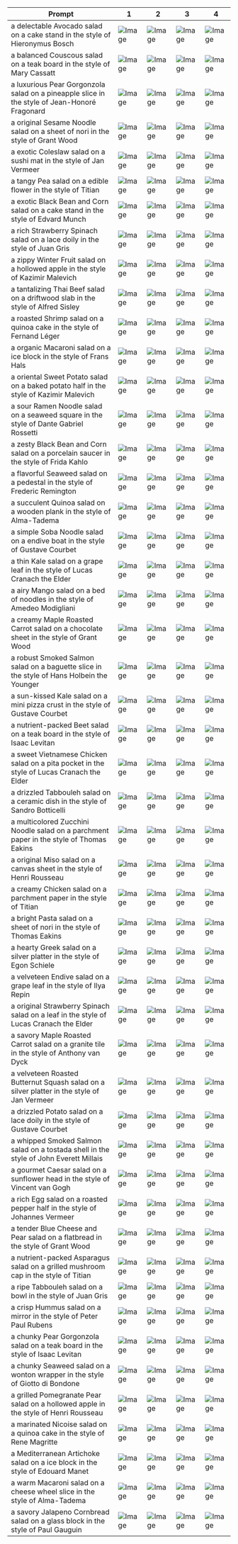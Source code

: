 | Prompt | 1 | 2 | 3 | 4 |
|-|-|-|-|-|
| a delectable Avocado salad on a cake stand in the style of Hieronymus Bosch | ![Image](https://salad-benchmark-public-assets.s3.us-east-2.amazonaws.com/sdxl/0d874f42-c139-4e89-873d-2d90d2b7c087-0.jpg) | ![Image](https://salad-benchmark-public-assets.s3.us-east-2.amazonaws.com/sdxl/0d874f42-c139-4e89-873d-2d90d2b7c087-1.jpg) | ![Image](https://salad-benchmark-public-assets.s3.us-east-2.amazonaws.com/sdxl/0d874f42-c139-4e89-873d-2d90d2b7c087-2.jpg) | ![Image](https://salad-benchmark-public-assets.s3.us-east-2.amazonaws.com/sdxl/0d874f42-c139-4e89-873d-2d90d2b7c087-3.jpg) |
| a balanced Couscous salad on a teak board in the style of Mary Cassatt | ![Image](https://salad-benchmark-public-assets.s3.us-east-2.amazonaws.com/sdxl/e1f0ae5e-57ed-4871-b500-109c7bca7838-0.jpg) | ![Image](https://salad-benchmark-public-assets.s3.us-east-2.amazonaws.com/sdxl/e1f0ae5e-57ed-4871-b500-109c7bca7838-1.jpg) | ![Image](https://salad-benchmark-public-assets.s3.us-east-2.amazonaws.com/sdxl/e1f0ae5e-57ed-4871-b500-109c7bca7838-2.jpg) | ![Image](https://salad-benchmark-public-assets.s3.us-east-2.amazonaws.com/sdxl/e1f0ae5e-57ed-4871-b500-109c7bca7838-3.jpg) |
| a luxurious Pear Gorgonzola salad on a pineapple slice in the style of Jean-Honoré Fragonard | ![Image](https://salad-benchmark-public-assets.s3.us-east-2.amazonaws.com/sdxl/107be04e-43a0-4516-a77b-a69a1a3f110a-0.jpg) | ![Image](https://salad-benchmark-public-assets.s3.us-east-2.amazonaws.com/sdxl/107be04e-43a0-4516-a77b-a69a1a3f110a-1.jpg) | ![Image](https://salad-benchmark-public-assets.s3.us-east-2.amazonaws.com/sdxl/107be04e-43a0-4516-a77b-a69a1a3f110a-2.jpg) | ![Image](https://salad-benchmark-public-assets.s3.us-east-2.amazonaws.com/sdxl/107be04e-43a0-4516-a77b-a69a1a3f110a-3.jpg) |
| a original Sesame Noodle salad on a sheet of nori in the style of Grant Wood | ![Image](https://salad-benchmark-public-assets.s3.us-east-2.amazonaws.com/sdxl/3aed2d75-e76d-461d-920d-3e99589c2343-0.jpg) | ![Image](https://salad-benchmark-public-assets.s3.us-east-2.amazonaws.com/sdxl/3aed2d75-e76d-461d-920d-3e99589c2343-1.jpg) | ![Image](https://salad-benchmark-public-assets.s3.us-east-2.amazonaws.com/sdxl/3aed2d75-e76d-461d-920d-3e99589c2343-2.jpg) | ![Image](https://salad-benchmark-public-assets.s3.us-east-2.amazonaws.com/sdxl/3aed2d75-e76d-461d-920d-3e99589c2343-3.jpg) |
| a exotic Coleslaw salad on a sushi mat in the style of Jan Vermeer | ![Image](https://salad-benchmark-public-assets.s3.us-east-2.amazonaws.com/sdxl/af80b196-db44-41c2-9c81-d727463d7034-0.jpg) | ![Image](https://salad-benchmark-public-assets.s3.us-east-2.amazonaws.com/sdxl/af80b196-db44-41c2-9c81-d727463d7034-1.jpg) | ![Image](https://salad-benchmark-public-assets.s3.us-east-2.amazonaws.com/sdxl/af80b196-db44-41c2-9c81-d727463d7034-2.jpg) | ![Image](https://salad-benchmark-public-assets.s3.us-east-2.amazonaws.com/sdxl/af80b196-db44-41c2-9c81-d727463d7034-3.jpg) |
| a tangy Pea salad on a edible flower in the style of Titian | ![Image](https://salad-benchmark-public-assets.s3.us-east-2.amazonaws.com/sdxl/7be1df20-53d9-4ca2-83c6-8625aa8c6586-0.jpg) | ![Image](https://salad-benchmark-public-assets.s3.us-east-2.amazonaws.com/sdxl/7be1df20-53d9-4ca2-83c6-8625aa8c6586-1.jpg) | ![Image](https://salad-benchmark-public-assets.s3.us-east-2.amazonaws.com/sdxl/7be1df20-53d9-4ca2-83c6-8625aa8c6586-2.jpg) | ![Image](https://salad-benchmark-public-assets.s3.us-east-2.amazonaws.com/sdxl/7be1df20-53d9-4ca2-83c6-8625aa8c6586-3.jpg) |
| a exotic Black Bean and Corn salad on a cake stand in the style of Edvard Munch | ![Image](https://salad-benchmark-public-assets.s3.us-east-2.amazonaws.com/sdxl/04e207d4-d5df-4423-9be7-e5c787316f54-0.jpg) | ![Image](https://salad-benchmark-public-assets.s3.us-east-2.amazonaws.com/sdxl/04e207d4-d5df-4423-9be7-e5c787316f54-1.jpg) | ![Image](https://salad-benchmark-public-assets.s3.us-east-2.amazonaws.com/sdxl/04e207d4-d5df-4423-9be7-e5c787316f54-2.jpg) | ![Image](https://salad-benchmark-public-assets.s3.us-east-2.amazonaws.com/sdxl/04e207d4-d5df-4423-9be7-e5c787316f54-3.jpg) |
| a rich Strawberry Spinach salad on a lace doily in the style of Juan Gris | ![Image](https://salad-benchmark-public-assets.s3.us-east-2.amazonaws.com/sdxl/7b1e2e3f-97cc-4f28-884e-16e7a8fe66c2-0.jpg) | ![Image](https://salad-benchmark-public-assets.s3.us-east-2.amazonaws.com/sdxl/7b1e2e3f-97cc-4f28-884e-16e7a8fe66c2-1.jpg) | ![Image](https://salad-benchmark-public-assets.s3.us-east-2.amazonaws.com/sdxl/7b1e2e3f-97cc-4f28-884e-16e7a8fe66c2-2.jpg) | ![Image](https://salad-benchmark-public-assets.s3.us-east-2.amazonaws.com/sdxl/7b1e2e3f-97cc-4f28-884e-16e7a8fe66c2-3.jpg) |
| a zippy Winter Fruit salad on a hollowed apple in the style of Kazimir Malevich | ![Image](https://salad-benchmark-public-assets.s3.us-east-2.amazonaws.com/sdxl/386764f2-0650-4dc0-8dc3-32d4e046ab63-0.jpg) | ![Image](https://salad-benchmark-public-assets.s3.us-east-2.amazonaws.com/sdxl/386764f2-0650-4dc0-8dc3-32d4e046ab63-1.jpg) | ![Image](https://salad-benchmark-public-assets.s3.us-east-2.amazonaws.com/sdxl/386764f2-0650-4dc0-8dc3-32d4e046ab63-2.jpg) | ![Image](https://salad-benchmark-public-assets.s3.us-east-2.amazonaws.com/sdxl/386764f2-0650-4dc0-8dc3-32d4e046ab63-3.jpg) |
| a tantalizing Thai Beef salad on a driftwood slab in the style of Alfred Sisley | ![Image](https://salad-benchmark-public-assets.s3.us-east-2.amazonaws.com/sdxl/065b9132-5b6d-4324-a5fc-a17caeef8a01-0.jpg) | ![Image](https://salad-benchmark-public-assets.s3.us-east-2.amazonaws.com/sdxl/065b9132-5b6d-4324-a5fc-a17caeef8a01-1.jpg) | ![Image](https://salad-benchmark-public-assets.s3.us-east-2.amazonaws.com/sdxl/065b9132-5b6d-4324-a5fc-a17caeef8a01-2.jpg) | ![Image](https://salad-benchmark-public-assets.s3.us-east-2.amazonaws.com/sdxl/065b9132-5b6d-4324-a5fc-a17caeef8a01-3.jpg) |
| a roasted Shrimp salad on a quinoa cake in the style of Fernand Léger | ![Image](https://salad-benchmark-public-assets.s3.us-east-2.amazonaws.com/sdxl/09f5063a-d658-4bf4-aa02-17cadab30be8-0.jpg) | ![Image](https://salad-benchmark-public-assets.s3.us-east-2.amazonaws.com/sdxl/09f5063a-d658-4bf4-aa02-17cadab30be8-1.jpg) | ![Image](https://salad-benchmark-public-assets.s3.us-east-2.amazonaws.com/sdxl/09f5063a-d658-4bf4-aa02-17cadab30be8-2.jpg) | ![Image](https://salad-benchmark-public-assets.s3.us-east-2.amazonaws.com/sdxl/09f5063a-d658-4bf4-aa02-17cadab30be8-3.jpg) |
| a organic Macaroni salad on a ice block in the style of Frans Hals | ![Image](https://salad-benchmark-public-assets.s3.us-east-2.amazonaws.com/sdxl/46c3483c-e606-4ca9-85d8-0925954427bc-0.jpg) | ![Image](https://salad-benchmark-public-assets.s3.us-east-2.amazonaws.com/sdxl/46c3483c-e606-4ca9-85d8-0925954427bc-1.jpg) | ![Image](https://salad-benchmark-public-assets.s3.us-east-2.amazonaws.com/sdxl/46c3483c-e606-4ca9-85d8-0925954427bc-2.jpg) | ![Image](https://salad-benchmark-public-assets.s3.us-east-2.amazonaws.com/sdxl/46c3483c-e606-4ca9-85d8-0925954427bc-3.jpg) |
| a oriental Sweet Potato salad on a baked potato half in the style of Kazimir Malevich | ![Image](https://salad-benchmark-public-assets.s3.us-east-2.amazonaws.com/sdxl/e9aa2d16-daec-49b2-b77d-f44867a9ca6a-0.jpg) | ![Image](https://salad-benchmark-public-assets.s3.us-east-2.amazonaws.com/sdxl/e9aa2d16-daec-49b2-b77d-f44867a9ca6a-1.jpg) | ![Image](https://salad-benchmark-public-assets.s3.us-east-2.amazonaws.com/sdxl/e9aa2d16-daec-49b2-b77d-f44867a9ca6a-2.jpg) | ![Image](https://salad-benchmark-public-assets.s3.us-east-2.amazonaws.com/sdxl/e9aa2d16-daec-49b2-b77d-f44867a9ca6a-3.jpg) |
| a sour Ramen Noodle salad on a seaweed square in the style of Dante Gabriel Rossetti | ![Image](https://salad-benchmark-public-assets.s3.us-east-2.amazonaws.com/sdxl/fa980224-bb4f-4685-968b-b1caa96b4610-0.jpg) | ![Image](https://salad-benchmark-public-assets.s3.us-east-2.amazonaws.com/sdxl/fa980224-bb4f-4685-968b-b1caa96b4610-1.jpg) | ![Image](https://salad-benchmark-public-assets.s3.us-east-2.amazonaws.com/sdxl/fa980224-bb4f-4685-968b-b1caa96b4610-2.jpg) | ![Image](https://salad-benchmark-public-assets.s3.us-east-2.amazonaws.com/sdxl/fa980224-bb4f-4685-968b-b1caa96b4610-3.jpg) |
| a zesty Black Bean and Corn salad on a porcelain saucer in the style of Frida Kahlo | ![Image](https://salad-benchmark-public-assets.s3.us-east-2.amazonaws.com/sdxl/37da415f-4a6b-4b55-8e03-d6a48e00c01a-0.jpg) | ![Image](https://salad-benchmark-public-assets.s3.us-east-2.amazonaws.com/sdxl/37da415f-4a6b-4b55-8e03-d6a48e00c01a-1.jpg) | ![Image](https://salad-benchmark-public-assets.s3.us-east-2.amazonaws.com/sdxl/37da415f-4a6b-4b55-8e03-d6a48e00c01a-2.jpg) | ![Image](https://salad-benchmark-public-assets.s3.us-east-2.amazonaws.com/sdxl/37da415f-4a6b-4b55-8e03-d6a48e00c01a-3.jpg) |
| a flavorful Seaweed salad on a pedestal in the style of Frederic Remington | ![Image](https://salad-benchmark-public-assets.s3.us-east-2.amazonaws.com/sdxl/75470a83-23ae-47d5-a719-a03a0a1957c4-0.jpg) | ![Image](https://salad-benchmark-public-assets.s3.us-east-2.amazonaws.com/sdxl/75470a83-23ae-47d5-a719-a03a0a1957c4-1.jpg) | ![Image](https://salad-benchmark-public-assets.s3.us-east-2.amazonaws.com/sdxl/75470a83-23ae-47d5-a719-a03a0a1957c4-2.jpg) | ![Image](https://salad-benchmark-public-assets.s3.us-east-2.amazonaws.com/sdxl/75470a83-23ae-47d5-a719-a03a0a1957c4-3.jpg) |
| a succulent Quinoa salad on a wooden plank in the style of Alma-Tadema | ![Image](https://salad-benchmark-public-assets.s3.us-east-2.amazonaws.com/sdxl/fe4e0ee1-451c-4fec-9735-b52c77c570e6-0.jpg) | ![Image](https://salad-benchmark-public-assets.s3.us-east-2.amazonaws.com/sdxl/fe4e0ee1-451c-4fec-9735-b52c77c570e6-1.jpg) | ![Image](https://salad-benchmark-public-assets.s3.us-east-2.amazonaws.com/sdxl/fe4e0ee1-451c-4fec-9735-b52c77c570e6-2.jpg) | ![Image](https://salad-benchmark-public-assets.s3.us-east-2.amazonaws.com/sdxl/fe4e0ee1-451c-4fec-9735-b52c77c570e6-3.jpg) |
| a simple Soba Noodle salad on a endive boat in the style of Gustave Courbet | ![Image](https://salad-benchmark-public-assets.s3.us-east-2.amazonaws.com/sdxl/66d5ceea-08cd-482c-b3de-fd13e907ca26-0.jpg) | ![Image](https://salad-benchmark-public-assets.s3.us-east-2.amazonaws.com/sdxl/66d5ceea-08cd-482c-b3de-fd13e907ca26-1.jpg) | ![Image](https://salad-benchmark-public-assets.s3.us-east-2.amazonaws.com/sdxl/66d5ceea-08cd-482c-b3de-fd13e907ca26-2.jpg) | ![Image](https://salad-benchmark-public-assets.s3.us-east-2.amazonaws.com/sdxl/66d5ceea-08cd-482c-b3de-fd13e907ca26-3.jpg) |
| a thin Kale salad on a grape leaf in the style of Lucas Cranach the Elder | ![Image](https://salad-benchmark-public-assets.s3.us-east-2.amazonaws.com/sdxl/a27390a3-ec58-4207-982c-9dcb929512a4-0.jpg) | ![Image](https://salad-benchmark-public-assets.s3.us-east-2.amazonaws.com/sdxl/a27390a3-ec58-4207-982c-9dcb929512a4-1.jpg) | ![Image](https://salad-benchmark-public-assets.s3.us-east-2.amazonaws.com/sdxl/a27390a3-ec58-4207-982c-9dcb929512a4-2.jpg) | ![Image](https://salad-benchmark-public-assets.s3.us-east-2.amazonaws.com/sdxl/a27390a3-ec58-4207-982c-9dcb929512a4-3.jpg) |
| a airy Mango salad on a bed of noodles in the style of Amedeo Modigliani | ![Image](https://salad-benchmark-public-assets.s3.us-east-2.amazonaws.com/sdxl/e9d43e2b-4b11-4ac6-a0a3-537c70854ef6-0.jpg) | ![Image](https://salad-benchmark-public-assets.s3.us-east-2.amazonaws.com/sdxl/e9d43e2b-4b11-4ac6-a0a3-537c70854ef6-1.jpg) | ![Image](https://salad-benchmark-public-assets.s3.us-east-2.amazonaws.com/sdxl/e9d43e2b-4b11-4ac6-a0a3-537c70854ef6-2.jpg) | ![Image](https://salad-benchmark-public-assets.s3.us-east-2.amazonaws.com/sdxl/e9d43e2b-4b11-4ac6-a0a3-537c70854ef6-3.jpg) |
| a creamy Maple Roasted Carrot salad on a chocolate sheet in the style of Grant Wood | ![Image](https://salad-benchmark-public-assets.s3.us-east-2.amazonaws.com/sdxl/74e48110-af7f-4572-b5b7-be22b774b6ec-0.jpg) | ![Image](https://salad-benchmark-public-assets.s3.us-east-2.amazonaws.com/sdxl/74e48110-af7f-4572-b5b7-be22b774b6ec-1.jpg) | ![Image](https://salad-benchmark-public-assets.s3.us-east-2.amazonaws.com/sdxl/74e48110-af7f-4572-b5b7-be22b774b6ec-2.jpg) | ![Image](https://salad-benchmark-public-assets.s3.us-east-2.amazonaws.com/sdxl/74e48110-af7f-4572-b5b7-be22b774b6ec-3.jpg) |
| a robust Smoked Salmon salad on a baguette slice in the style of Hans Holbein the Younger | ![Image](https://salad-benchmark-public-assets.s3.us-east-2.amazonaws.com/sdxl/8b910496-ce2a-49a8-860a-183b52bfd662-0.jpg) | ![Image](https://salad-benchmark-public-assets.s3.us-east-2.amazonaws.com/sdxl/8b910496-ce2a-49a8-860a-183b52bfd662-1.jpg) | ![Image](https://salad-benchmark-public-assets.s3.us-east-2.amazonaws.com/sdxl/8b910496-ce2a-49a8-860a-183b52bfd662-2.jpg) | ![Image](https://salad-benchmark-public-assets.s3.us-east-2.amazonaws.com/sdxl/8b910496-ce2a-49a8-860a-183b52bfd662-3.jpg) |
| a sun-kissed Kale salad on a mini pizza crust in the style of Gustave Courbet | ![Image](https://salad-benchmark-public-assets.s3.us-east-2.amazonaws.com/sdxl/c08d7661-7219-47aa-9c47-04fd615e6f41-0.jpg) | ![Image](https://salad-benchmark-public-assets.s3.us-east-2.amazonaws.com/sdxl/c08d7661-7219-47aa-9c47-04fd615e6f41-1.jpg) | ![Image](https://salad-benchmark-public-assets.s3.us-east-2.amazonaws.com/sdxl/c08d7661-7219-47aa-9c47-04fd615e6f41-2.jpg) | ![Image](https://salad-benchmark-public-assets.s3.us-east-2.amazonaws.com/sdxl/c08d7661-7219-47aa-9c47-04fd615e6f41-3.jpg) |
| a nutrient-packed Beet salad on a teak board in the style of Isaac Levitan | ![Image](https://salad-benchmark-public-assets.s3.us-east-2.amazonaws.com/sdxl/bc4f160d-2983-49a2-8b4b-7dafed51917e-0.jpg) | ![Image](https://salad-benchmark-public-assets.s3.us-east-2.amazonaws.com/sdxl/bc4f160d-2983-49a2-8b4b-7dafed51917e-1.jpg) | ![Image](https://salad-benchmark-public-assets.s3.us-east-2.amazonaws.com/sdxl/bc4f160d-2983-49a2-8b4b-7dafed51917e-2.jpg) | ![Image](https://salad-benchmark-public-assets.s3.us-east-2.amazonaws.com/sdxl/bc4f160d-2983-49a2-8b4b-7dafed51917e-3.jpg) |
| a sweet Vietnamese Chicken salad on a pita pocket in the style of Lucas Cranach the Elder | ![Image](https://salad-benchmark-public-assets.s3.us-east-2.amazonaws.com/sdxl/d4b49784-6afc-4d13-ac18-7cc819783aa1-0.jpg) | ![Image](https://salad-benchmark-public-assets.s3.us-east-2.amazonaws.com/sdxl/d4b49784-6afc-4d13-ac18-7cc819783aa1-1.jpg) | ![Image](https://salad-benchmark-public-assets.s3.us-east-2.amazonaws.com/sdxl/d4b49784-6afc-4d13-ac18-7cc819783aa1-2.jpg) | ![Image](https://salad-benchmark-public-assets.s3.us-east-2.amazonaws.com/sdxl/d4b49784-6afc-4d13-ac18-7cc819783aa1-3.jpg) |
| a drizzled Tabbouleh salad on a ceramic dish in the style of Sandro Botticelli | ![Image](https://salad-benchmark-public-assets.s3.us-east-2.amazonaws.com/sdxl/6261cb8c-fddf-4a7c-826c-d1d10447bfea-0.jpg) | ![Image](https://salad-benchmark-public-assets.s3.us-east-2.amazonaws.com/sdxl/6261cb8c-fddf-4a7c-826c-d1d10447bfea-1.jpg) | ![Image](https://salad-benchmark-public-assets.s3.us-east-2.amazonaws.com/sdxl/6261cb8c-fddf-4a7c-826c-d1d10447bfea-2.jpg) | ![Image](https://salad-benchmark-public-assets.s3.us-east-2.amazonaws.com/sdxl/6261cb8c-fddf-4a7c-826c-d1d10447bfea-3.jpg) |
| a multicolored Zucchini Noodle salad on a parchment paper in the style of Thomas Eakins | ![Image](https://salad-benchmark-public-assets.s3.us-east-2.amazonaws.com/sdxl/4a741d26-46e1-4384-ba65-a4571beb1abc-0.jpg) | ![Image](https://salad-benchmark-public-assets.s3.us-east-2.amazonaws.com/sdxl/4a741d26-46e1-4384-ba65-a4571beb1abc-1.jpg) | ![Image](https://salad-benchmark-public-assets.s3.us-east-2.amazonaws.com/sdxl/4a741d26-46e1-4384-ba65-a4571beb1abc-2.jpg) | ![Image](https://salad-benchmark-public-assets.s3.us-east-2.amazonaws.com/sdxl/4a741d26-46e1-4384-ba65-a4571beb1abc-3.jpg) |
| a original Miso salad on a canvas sheet in the style of Henri Rousseau | ![Image](https://salad-benchmark-public-assets.s3.us-east-2.amazonaws.com/sdxl/a047d58e-561b-4632-8759-2869bb59bd01-0.jpg) | ![Image](https://salad-benchmark-public-assets.s3.us-east-2.amazonaws.com/sdxl/a047d58e-561b-4632-8759-2869bb59bd01-1.jpg) | ![Image](https://salad-benchmark-public-assets.s3.us-east-2.amazonaws.com/sdxl/a047d58e-561b-4632-8759-2869bb59bd01-2.jpg) | ![Image](https://salad-benchmark-public-assets.s3.us-east-2.amazonaws.com/sdxl/a047d58e-561b-4632-8759-2869bb59bd01-3.jpg) |
| a creamy Chicken salad on a parchment paper in the style of Titian | ![Image](https://salad-benchmark-public-assets.s3.us-east-2.amazonaws.com/sdxl/78e14daa-a2d5-47f2-bcdb-b8f5bb3f3a0f-0.jpg) | ![Image](https://salad-benchmark-public-assets.s3.us-east-2.amazonaws.com/sdxl/78e14daa-a2d5-47f2-bcdb-b8f5bb3f3a0f-1.jpg) | ![Image](https://salad-benchmark-public-assets.s3.us-east-2.amazonaws.com/sdxl/78e14daa-a2d5-47f2-bcdb-b8f5bb3f3a0f-2.jpg) | ![Image](https://salad-benchmark-public-assets.s3.us-east-2.amazonaws.com/sdxl/78e14daa-a2d5-47f2-bcdb-b8f5bb3f3a0f-3.jpg) |
| a bright Pasta salad on a sheet of nori in the style of Thomas Eakins | ![Image](https://salad-benchmark-public-assets.s3.us-east-2.amazonaws.com/sdxl/4f68bc2f-564f-4855-81bc-90b051538ba5-0.jpg) | ![Image](https://salad-benchmark-public-assets.s3.us-east-2.amazonaws.com/sdxl/4f68bc2f-564f-4855-81bc-90b051538ba5-1.jpg) | ![Image](https://salad-benchmark-public-assets.s3.us-east-2.amazonaws.com/sdxl/4f68bc2f-564f-4855-81bc-90b051538ba5-2.jpg) | ![Image](https://salad-benchmark-public-assets.s3.us-east-2.amazonaws.com/sdxl/4f68bc2f-564f-4855-81bc-90b051538ba5-3.jpg) |
| a hearty Greek salad on a silver platter in the style of Egon Schiele | ![Image](https://salad-benchmark-public-assets.s3.us-east-2.amazonaws.com/sdxl/33f75ef7-2f8f-436c-9124-90848f968666-0.jpg) | ![Image](https://salad-benchmark-public-assets.s3.us-east-2.amazonaws.com/sdxl/33f75ef7-2f8f-436c-9124-90848f968666-1.jpg) | ![Image](https://salad-benchmark-public-assets.s3.us-east-2.amazonaws.com/sdxl/33f75ef7-2f8f-436c-9124-90848f968666-2.jpg) | ![Image](https://salad-benchmark-public-assets.s3.us-east-2.amazonaws.com/sdxl/33f75ef7-2f8f-436c-9124-90848f968666-3.jpg) |
| a velveteen Endive salad on a grape leaf in the style of Ilya Repin | ![Image](https://salad-benchmark-public-assets.s3.us-east-2.amazonaws.com/sdxl/9f9cfc77-e211-4e07-a562-22b06b431726-0.jpg) | ![Image](https://salad-benchmark-public-assets.s3.us-east-2.amazonaws.com/sdxl/9f9cfc77-e211-4e07-a562-22b06b431726-1.jpg) | ![Image](https://salad-benchmark-public-assets.s3.us-east-2.amazonaws.com/sdxl/9f9cfc77-e211-4e07-a562-22b06b431726-2.jpg) | ![Image](https://salad-benchmark-public-assets.s3.us-east-2.amazonaws.com/sdxl/9f9cfc77-e211-4e07-a562-22b06b431726-3.jpg) |
| a original Strawberry Spinach salad on a leaf in the style of Lucas Cranach the Elder | ![Image](https://salad-benchmark-public-assets.s3.us-east-2.amazonaws.com/sdxl/20fa43d5-de79-4bd9-b006-300e8635e288-0.jpg) | ![Image](https://salad-benchmark-public-assets.s3.us-east-2.amazonaws.com/sdxl/20fa43d5-de79-4bd9-b006-300e8635e288-1.jpg) | ![Image](https://salad-benchmark-public-assets.s3.us-east-2.amazonaws.com/sdxl/20fa43d5-de79-4bd9-b006-300e8635e288-2.jpg) | ![Image](https://salad-benchmark-public-assets.s3.us-east-2.amazonaws.com/sdxl/20fa43d5-de79-4bd9-b006-300e8635e288-3.jpg) |
| a savory Maple Roasted Carrot salad on a granite tile in the style of Anthony van Dyck | ![Image](https://salad-benchmark-public-assets.s3.us-east-2.amazonaws.com/sdxl/6febf104-ae5a-41c5-87fb-8710ce02cef7-0.jpg) | ![Image](https://salad-benchmark-public-assets.s3.us-east-2.amazonaws.com/sdxl/6febf104-ae5a-41c5-87fb-8710ce02cef7-1.jpg) | ![Image](https://salad-benchmark-public-assets.s3.us-east-2.amazonaws.com/sdxl/6febf104-ae5a-41c5-87fb-8710ce02cef7-2.jpg) | ![Image](https://salad-benchmark-public-assets.s3.us-east-2.amazonaws.com/sdxl/6febf104-ae5a-41c5-87fb-8710ce02cef7-3.jpg) |
| a velveteen Roasted Butternut Squash salad on a silver platter in the style of Jan Vermeer | ![Image](https://salad-benchmark-public-assets.s3.us-east-2.amazonaws.com/sdxl/5dc34d99-1ded-439c-b075-f52d3415fa79-0.jpg) | ![Image](https://salad-benchmark-public-assets.s3.us-east-2.amazonaws.com/sdxl/5dc34d99-1ded-439c-b075-f52d3415fa79-1.jpg) | ![Image](https://salad-benchmark-public-assets.s3.us-east-2.amazonaws.com/sdxl/5dc34d99-1ded-439c-b075-f52d3415fa79-2.jpg) | ![Image](https://salad-benchmark-public-assets.s3.us-east-2.amazonaws.com/sdxl/5dc34d99-1ded-439c-b075-f52d3415fa79-3.jpg) |
| a drizzled Potato salad on a lace doily in the style of Gustave Courbet | ![Image](https://salad-benchmark-public-assets.s3.us-east-2.amazonaws.com/sdxl/2360f550-0bfa-447a-85df-3ce7354bef05-0.jpg) | ![Image](https://salad-benchmark-public-assets.s3.us-east-2.amazonaws.com/sdxl/2360f550-0bfa-447a-85df-3ce7354bef05-1.jpg) | ![Image](https://salad-benchmark-public-assets.s3.us-east-2.amazonaws.com/sdxl/2360f550-0bfa-447a-85df-3ce7354bef05-2.jpg) | ![Image](https://salad-benchmark-public-assets.s3.us-east-2.amazonaws.com/sdxl/2360f550-0bfa-447a-85df-3ce7354bef05-3.jpg) |
| a whipped Smoked Salmon salad on a tostada shell in the style of John Everett Millais | ![Image](https://salad-benchmark-public-assets.s3.us-east-2.amazonaws.com/sdxl/82dfe424-236b-4bf7-a357-49fae5fd6c44-0.jpg) | ![Image](https://salad-benchmark-public-assets.s3.us-east-2.amazonaws.com/sdxl/82dfe424-236b-4bf7-a357-49fae5fd6c44-1.jpg) | ![Image](https://salad-benchmark-public-assets.s3.us-east-2.amazonaws.com/sdxl/82dfe424-236b-4bf7-a357-49fae5fd6c44-2.jpg) | ![Image](https://salad-benchmark-public-assets.s3.us-east-2.amazonaws.com/sdxl/82dfe424-236b-4bf7-a357-49fae5fd6c44-3.jpg) |
| a gourmet Caesar salad on a sunflower head in the style of Vincent van Gogh | ![Image](https://salad-benchmark-public-assets.s3.us-east-2.amazonaws.com/sdxl/4c1cb928-319c-4dec-9633-c687c000ef00-0.jpg) | ![Image](https://salad-benchmark-public-assets.s3.us-east-2.amazonaws.com/sdxl/4c1cb928-319c-4dec-9633-c687c000ef00-1.jpg) | ![Image](https://salad-benchmark-public-assets.s3.us-east-2.amazonaws.com/sdxl/4c1cb928-319c-4dec-9633-c687c000ef00-2.jpg) | ![Image](https://salad-benchmark-public-assets.s3.us-east-2.amazonaws.com/sdxl/4c1cb928-319c-4dec-9633-c687c000ef00-3.jpg) |
| a rich Egg salad on a roasted pepper half in the style of Johannes Vermeer | ![Image](https://salad-benchmark-public-assets.s3.us-east-2.amazonaws.com/sdxl/59df09d2-1baa-4006-ab35-2e421a12c1d4-0.jpg) | ![Image](https://salad-benchmark-public-assets.s3.us-east-2.amazonaws.com/sdxl/59df09d2-1baa-4006-ab35-2e421a12c1d4-1.jpg) | ![Image](https://salad-benchmark-public-assets.s3.us-east-2.amazonaws.com/sdxl/59df09d2-1baa-4006-ab35-2e421a12c1d4-2.jpg) | ![Image](https://salad-benchmark-public-assets.s3.us-east-2.amazonaws.com/sdxl/59df09d2-1baa-4006-ab35-2e421a12c1d4-3.jpg) |
| a tender Blue Cheese and Pear salad on a flatbread in the style of Grant Wood | ![Image](https://salad-benchmark-public-assets.s3.us-east-2.amazonaws.com/sdxl/7db4add1-f531-4eb8-999c-3cbf4636db14-0.jpg) | ![Image](https://salad-benchmark-public-assets.s3.us-east-2.amazonaws.com/sdxl/7db4add1-f531-4eb8-999c-3cbf4636db14-1.jpg) | ![Image](https://salad-benchmark-public-assets.s3.us-east-2.amazonaws.com/sdxl/7db4add1-f531-4eb8-999c-3cbf4636db14-2.jpg) | ![Image](https://salad-benchmark-public-assets.s3.us-east-2.amazonaws.com/sdxl/7db4add1-f531-4eb8-999c-3cbf4636db14-3.jpg) |
| a nutrient-packed Asparagus salad on a grilled mushroom cap in the style of Titian | ![Image](https://salad-benchmark-public-assets.s3.us-east-2.amazonaws.com/sdxl/60f01121-8615-44d4-8aa1-97fb5415b949-0.jpg) | ![Image](https://salad-benchmark-public-assets.s3.us-east-2.amazonaws.com/sdxl/60f01121-8615-44d4-8aa1-97fb5415b949-1.jpg) | ![Image](https://salad-benchmark-public-assets.s3.us-east-2.amazonaws.com/sdxl/60f01121-8615-44d4-8aa1-97fb5415b949-2.jpg) | ![Image](https://salad-benchmark-public-assets.s3.us-east-2.amazonaws.com/sdxl/60f01121-8615-44d4-8aa1-97fb5415b949-3.jpg) |
| a ripe Tabbouleh salad on a bowl in the style of Juan Gris | ![Image](https://salad-benchmark-public-assets.s3.us-east-2.amazonaws.com/sdxl/bbb71957-6aee-4fd2-a780-ac154f2d5b56-0.jpg) | ![Image](https://salad-benchmark-public-assets.s3.us-east-2.amazonaws.com/sdxl/bbb71957-6aee-4fd2-a780-ac154f2d5b56-1.jpg) | ![Image](https://salad-benchmark-public-assets.s3.us-east-2.amazonaws.com/sdxl/bbb71957-6aee-4fd2-a780-ac154f2d5b56-2.jpg) | ![Image](https://salad-benchmark-public-assets.s3.us-east-2.amazonaws.com/sdxl/bbb71957-6aee-4fd2-a780-ac154f2d5b56-3.jpg) |
| a crisp Hummus salad on a mirror in the style of Peter Paul Rubens | ![Image](https://salad-benchmark-public-assets.s3.us-east-2.amazonaws.com/sdxl/2eeedc9d-3624-4426-a78d-a1a47616305e-0.jpg) | ![Image](https://salad-benchmark-public-assets.s3.us-east-2.amazonaws.com/sdxl/2eeedc9d-3624-4426-a78d-a1a47616305e-1.jpg) | ![Image](https://salad-benchmark-public-assets.s3.us-east-2.amazonaws.com/sdxl/2eeedc9d-3624-4426-a78d-a1a47616305e-2.jpg) | ![Image](https://salad-benchmark-public-assets.s3.us-east-2.amazonaws.com/sdxl/2eeedc9d-3624-4426-a78d-a1a47616305e-3.jpg) |
| a chunky Pear Gorgonzola salad on a teak board in the style of Isaac Levitan | ![Image](https://salad-benchmark-public-assets.s3.us-east-2.amazonaws.com/sdxl/f6a949fd-0f02-4913-b2b7-554c08b748a3-0.jpg) | ![Image](https://salad-benchmark-public-assets.s3.us-east-2.amazonaws.com/sdxl/f6a949fd-0f02-4913-b2b7-554c08b748a3-1.jpg) | ![Image](https://salad-benchmark-public-assets.s3.us-east-2.amazonaws.com/sdxl/f6a949fd-0f02-4913-b2b7-554c08b748a3-2.jpg) | ![Image](https://salad-benchmark-public-assets.s3.us-east-2.amazonaws.com/sdxl/f6a949fd-0f02-4913-b2b7-554c08b748a3-3.jpg) |
| a chunky Seaweed salad on a wonton wrapper in the style of Giotto di Bondone | ![Image](https://salad-benchmark-public-assets.s3.us-east-2.amazonaws.com/sdxl/3e3b1493-a03f-4b56-8845-a09b78cf39a5-0.jpg) | ![Image](https://salad-benchmark-public-assets.s3.us-east-2.amazonaws.com/sdxl/3e3b1493-a03f-4b56-8845-a09b78cf39a5-1.jpg) | ![Image](https://salad-benchmark-public-assets.s3.us-east-2.amazonaws.com/sdxl/3e3b1493-a03f-4b56-8845-a09b78cf39a5-2.jpg) | ![Image](https://salad-benchmark-public-assets.s3.us-east-2.amazonaws.com/sdxl/3e3b1493-a03f-4b56-8845-a09b78cf39a5-3.jpg) |
| a grilled Pomegranate Pear salad on a hollowed apple in the style of Henri Rousseau | ![Image](https://salad-benchmark-public-assets.s3.us-east-2.amazonaws.com/sdxl/f32196fc-63b4-41cf-a4a6-0a5b32941c39-0.jpg) | ![Image](https://salad-benchmark-public-assets.s3.us-east-2.amazonaws.com/sdxl/f32196fc-63b4-41cf-a4a6-0a5b32941c39-1.jpg) | ![Image](https://salad-benchmark-public-assets.s3.us-east-2.amazonaws.com/sdxl/f32196fc-63b4-41cf-a4a6-0a5b32941c39-2.jpg) | ![Image](https://salad-benchmark-public-assets.s3.us-east-2.amazonaws.com/sdxl/f32196fc-63b4-41cf-a4a6-0a5b32941c39-3.jpg) |
| a marinated Nicoise salad on a quinoa cake in the style of Rene Magritte | ![Image](https://salad-benchmark-public-assets.s3.us-east-2.amazonaws.com/sdxl/73bddc29-e467-4fe2-81ff-c6e02d46d25f-0.jpg) | ![Image](https://salad-benchmark-public-assets.s3.us-east-2.amazonaws.com/sdxl/73bddc29-e467-4fe2-81ff-c6e02d46d25f-1.jpg) | ![Image](https://salad-benchmark-public-assets.s3.us-east-2.amazonaws.com/sdxl/73bddc29-e467-4fe2-81ff-c6e02d46d25f-2.jpg) | ![Image](https://salad-benchmark-public-assets.s3.us-east-2.amazonaws.com/sdxl/73bddc29-e467-4fe2-81ff-c6e02d46d25f-3.jpg) |
| a Mediterranean Artichoke salad on a ice block in the style of Edouard Manet | ![Image](https://salad-benchmark-public-assets.s3.us-east-2.amazonaws.com/sdxl/ca4fa53f-f6fb-48f5-abf4-5361f7f47a65-0.jpg) | ![Image](https://salad-benchmark-public-assets.s3.us-east-2.amazonaws.com/sdxl/ca4fa53f-f6fb-48f5-abf4-5361f7f47a65-1.jpg) | ![Image](https://salad-benchmark-public-assets.s3.us-east-2.amazonaws.com/sdxl/ca4fa53f-f6fb-48f5-abf4-5361f7f47a65-2.jpg) | ![Image](https://salad-benchmark-public-assets.s3.us-east-2.amazonaws.com/sdxl/ca4fa53f-f6fb-48f5-abf4-5361f7f47a65-3.jpg) |
| a warm Macaroni salad on a cheese wheel slice in the style of Alma-Tadema | ![Image](https://salad-benchmark-public-assets.s3.us-east-2.amazonaws.com/sdxl/8f7d75d5-062f-4640-b9c3-b3f25e043936-0.jpg) | ![Image](https://salad-benchmark-public-assets.s3.us-east-2.amazonaws.com/sdxl/8f7d75d5-062f-4640-b9c3-b3f25e043936-1.jpg) | ![Image](https://salad-benchmark-public-assets.s3.us-east-2.amazonaws.com/sdxl/8f7d75d5-062f-4640-b9c3-b3f25e043936-2.jpg) | ![Image](https://salad-benchmark-public-assets.s3.us-east-2.amazonaws.com/sdxl/8f7d75d5-062f-4640-b9c3-b3f25e043936-3.jpg) |
| a savory Jalapeno Cornbread salad on a glass block in the style of Paul Gauguin | ![Image](https://salad-benchmark-public-assets.s3.us-east-2.amazonaws.com/sdxl/198504b9-982c-4b9b-a10f-12ad82ece4b0-0.jpg) | ![Image](https://salad-benchmark-public-assets.s3.us-east-2.amazonaws.com/sdxl/198504b9-982c-4b9b-a10f-12ad82ece4b0-1.jpg) | ![Image](https://salad-benchmark-public-assets.s3.us-east-2.amazonaws.com/sdxl/198504b9-982c-4b9b-a10f-12ad82ece4b0-2.jpg) | ![Image](https://salad-benchmark-public-assets.s3.us-east-2.amazonaws.com/sdxl/198504b9-982c-4b9b-a10f-12ad82ece4b0-3.jpg) |
